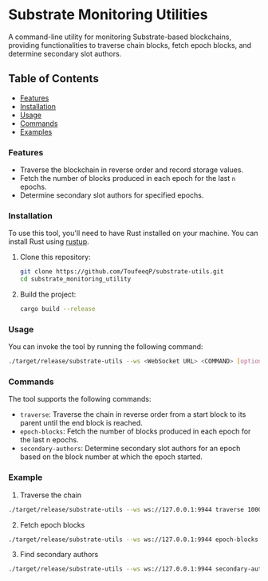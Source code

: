 # Substrate Monitoring Utilities

A command-line utility for monitoring Substrate-based blockchains, providing functionalities to traverse chain blocks, fetch epoch blocks, and determine secondary slot authors.

## Table of Contents
- [Features](#features)
- [Installation](#installation)
- [Usage](#usage)
- [Commands](#commands)
- [Examples](#examples)

### Features
- Traverse the blockchain in reverse order and record storage values.
- Fetch the number of blocks produced in each epoch for the last `n` epochs.
- Determine secondary slot authors for specified epochs.

### Installation
To use this tool, you'll need to have Rust installed on your machine. You can install Rust using [rustup](https://rustup.rs/).

1. Clone this repository:
   ```bash
   git clone https://github.com/ToufeeqP/substrate-utils.git
   cd substrate_monitoring_utility
   ```

2. Build the project:

    ```bash
    cargo build --release
    ```

### Usage

You can invoke the tool by running the following command:

```bash
./target/release/substrate-utils --ws <WebSocket URL> <COMMAND> [options]
```

### Commands

The tool supports the following commands:
- `traverse`: Traverse the chain in reverse order from a start block to its parent until the end block is reached.
- `epoch-blocks`: Fetch the number of blocks produced in each epoch for the last n epochs.
- `secondary-authors`: Determine secondary slot authors for an epoch based on the block number at which the epoch started.


### Example

1. Traverse the chain

```bash
./target/release/substrate-utils --ws ws://127.0.0.1:9944 traverse 1000 500
```

2. Fetch epoch blocks

```bash
./target/release/substrate-utils --ws ws://127.0.0.1:9944 epoch-blocks 50
```

3. Find secondary authors

```bash
./target/release/substrate-utils --ws ws://127.0.0.1:9944 secondary-authors 100
```